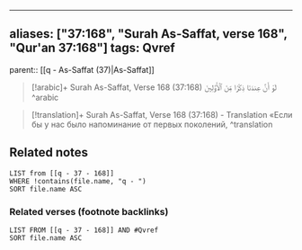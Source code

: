 
---
aliases: ["37:168", "Surah As-Saffat, verse 168", "Qur'an 37:168"]
tags: Qvref
---

parent:: [[q - As-Saffat (37)|As-Saffat]]

> [!arabic]+ Surah As-Saffat, Verse 168 (37:168)
> <span class="quran-arabic">لَوْ أَنَّ عِندَنَا ذِكْرًا مِّنَ ٱلْأَوَّلِينَ</span>
^arabic

> [!translation]+ Surah As-Saffat, Verse 168 (37:168) - Translation
> «Если бы у нас было напоминание от первых поколений,
^translation



## Related notes
```dataview
LIST from [[q - 37 - 168]]
WHERE !contains(file.name, "q - ")
SORT file.name ASC
```

### Related verses (footnote backlinks)
```dataview
LIST FROM [[q - 37 - 168]] AND #Qvref
SORT file.name ASC
```

